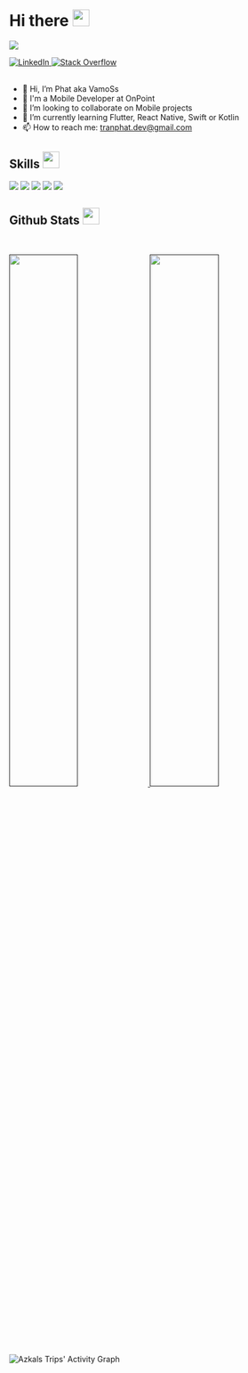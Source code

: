 <h1> Hi there <img src = "https://raw.githubusercontent.com/MartinHeinz/MartinHeinz/master/wave.gif" width = 30px> </h1>
<p align='center'>
</p>

<p>
  <a><img src="https://readme-typing-svg.herokuapp.com?&font=IBM+Plex+Sans&color=abcdef&size=20&lines=Welcome+to+my+GitHub+Profile!;I'm+a+Mobile+Developer"/>
  </a>
</p>

<a href="https://www.linkedin.com/in/tranphat47/" target="_blank">
    <img alt="LinkedIn" src="https://img.shields.io/badge/LinkedIn-0077B5?style=for-the-badge&logo=linkedin&logoColor=white">
</a>   
<a href="" target="_blank">
    <img alt="Stack Overflow" src="https://img.shields.io/badge/Stack_Overflow-FE7A16?style=for-the-badge&logo=stack-overflow&logoColor=white">
</a>  
<br/>
<br/>

- 👋 Hi, I’m Phat aka VamoSs
- 💼 I'm a Mobile Developer at OnPoint
- 👯 I’m looking to collaborate on Mobile projects
- 🌱 I’m currently learning Flutter, React Native, Swift or Kotlin
- 📫 How to reach me: tranphat.dev@gmail.com
<!-- 
<br/>

<div align="center">
  <a href="https://open.spotify.com/user/f6xkl52xfncisib61jjeveczr">
    <img src="https://readme-spotify-tingz.vercel.app/api/now-playing">
  </a>
</div> -->

<h2> Skills <img src = "https://media2.giphy.com/media/QssGEmpkyEOhBCb7e1/giphy.gif?cid=ecf05e47a0n3gi1bfqntqmob8g9aid1oyj2wr3ds3mg700bl&rid=giphy.gif" width = 30px> </h2>
<p>
<div>
  <img src="https://img.shields.io/badge/-Flutter-027DFD?style=for-the-badge&logo=flutter&logoColor=027DFD&labelColor=282828">
  <img src="https://img.shields.io/badge/-Dart-0553B1?style=for-the-badge&logo=dart&logoColor=0553B1&labelColor=282828">
  <img src="https://img.shields.io/badge/-React%20Native-61dbfb?style=for-the-badge&logo=react&logoColor=61dbfb&labelColor=282828">
  <img src="https://img.shields.io/badge/-Swift-F05138?style=for-the-badge&logo=swift&logoColor=F05138&labelColor=282828">
  <img src="https://img.shields.io/badge/-Kotlin-7f52ff?style=for-the-badge&logo=kotlin&logoColor=7f52ff&labelColor=282828">
</div>
</p>

<h2> Github Stats  <img src = "https://i.pinimg.com/originals/65/c4/f4/65c4f452571be1261e9c623f7da488ac.gif" width = 30px> </h2>
<br/>
<p align="left">
  <a href="">
  <img width="49.5%" src="https://github-readme-stats.vercel.app/api?username=phatth47&show_icons=true&theme=gruvbox&hide_border=true" />
    <img width="49.5%" src="https://github-readme-streak-stats.herokuapp.com/?user=phatth47&theme=gruvbox&hide_border=true" />
  </a>
</p>
<br>

![Azkals Trips' Activity Graph](https://activity-graph.herokuapp.com/graph?username=phatth47&custom_title=Azkals%20Trips's%20Contribution%20Graph&theme=gruvbox&bg_color=282828&hide_border=true&line=d1a01f&point=c58545)
